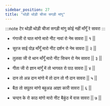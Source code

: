 ```yaml
---
sidebar_position: 27
title: "थोड़ी थोड़ी चीजा सगड़ी मांगू"
---
```


:::note टेर
थोड़ी थोड़ी चीजां सगड़ी मांगु कोई नहीं माँगूँ रे सावरा
:::

- गंगाजी रो घात मांगो मारो नीट नावां रो नेम सावरा || १ ||

- सूरज साई पोड़ माँगूँ मारो नीट दर्शन रो नेम सावरा || २ ||

- तुलसा जी रो थान माँगूँ मारो नीट सिचन रो नेम सावरा || ३ ||

- गीता जी रो ज्ञान मांगूँ में तो भागवत रो पाठ सावरा || ४ ||

- दान तो अन्न दान मांगो में तो दान तो गौ दान सावरा || ५ ||

- बैठा तो सपूतर मांगो बहुअड आज्ञा कारी सावरा || ६ ||

- चन्दन के रो काठ मांगो मारो नीट बैकुंठ में वास सावरा || ७ ||
